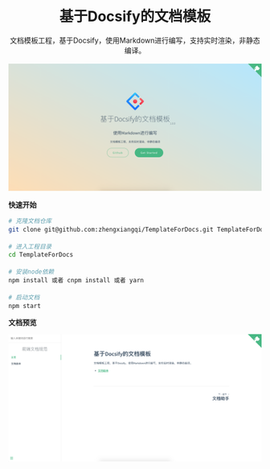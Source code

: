 <div align="center">
    <h1>基于Docsify的文档模板</h1>
    <div>文档模板工程，基于Docsify，使用Markdown进行编写，支持实时渲染，非静态编译。</div>
    <br/>
    <img src="./coverpage.png" alt="效果图" />
</div>


**快速开始**
```bash
# 克隆文档仓库
git clone git@github.com:zhengxiangqi/TemplateForDocs.git TemplateForDocs

# 进入工程目录
cd TemplateForDocs

# 安装node依赖
npm install 或者 cnpm install 或者 yarn

# 启动文档
npm start
```


**文档预览**

![snapshot](./snapshot.png)
